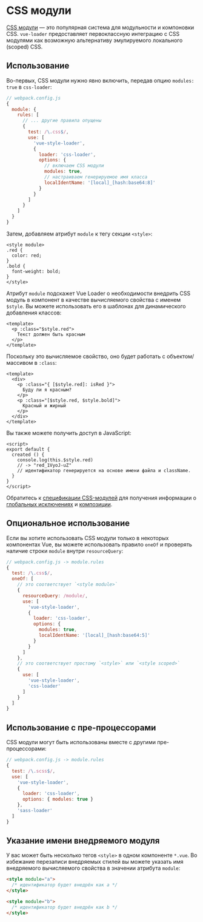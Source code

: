 # CSS модули

[CSS модули](https://github.com/css-modules/css-modules) — это популярная система для модульности и компоновки CSS. `vue-loader` предоставляет первоклассную интеграцию с CSS модулями как возможную альтернативу эмулируемого локального (scoped) CSS.

## Использование

Во-первых, CSS модули нужно явно включить, передав опцию `modules: true` в `css-loader`:

``` js
// webpack.config.js
{
  module: {
    rules: [
      // ... другие правила опущены
      {
        test: /\.css$/,
        use: [
          'vue-style-loader',
          {
            loader: 'css-loader',
            options: {
              // включаем CSS модули
              modules: true,
              // настраиваем генерируемое имя класса
              localIdentName: '[local]_[hash:base64:8]'
            }
          }
        ]
      }
    ]
  }
}
```

Затем, добавляем атрибут `module` к тегу секции `<style>`:

``` vue
<style module>
.red {
  color: red;
}
.bold {
  font-weight: bold;
}
</style>
```

Атрибут `module` подскажет Vue Loader о необходимости внедрить CSS модуль в компонент в качестве вычисляемого свойства с именем `$style`. Вы можете использовать его в шаблонах для динамического добавления классов:

``` vue
<template>
  <p :class="$style.red">
    Текст должен быть красным
  </p>
</template>
```

Поскольку это вычисляемое свойство, оно будет работать с объектом/массивом в `:class`:

``` vue
<template>
  <div>
    <p :class="{ [$style.red]: isRed }">
      Буду ли я красным?
    </p>
    <p :class="[$style.red, $style.bold]">
      Красный и жирный
    </p>
  </div>
</template>
```

Вы также можете получить доступ в JavaScript:

``` vue
<script>
export default {
  created () {
    console.log(this.$style.red)
    // -> "red_1VyoJ-uZ"
    // идентификатор генерируется на основе имени файла и className.
  }
}
</script>
```

Обратитесь к [спецификации CSS-модулей](https://github.com/css-modules/css-modules) для получения информации о [глобальных исключениях](https://github.com/css-modules/css-modules#exceptions) и [композиции](https://github.com/css-modules/css-modules#composition).

## Опциональное использование

Если вы хотите использовать CSS модули только в некоторых компонентах Vue, вы можете использовать правило `oneOf` и проверять наличие строки `module` внутри `resourceQuery`:

``` js
// webpack.config.js -> module.rules
{
  test: /\.css$/,
  oneOf: [
    // это соответствует `<style module>`
    {
      resourceQuery: /module/,
      use: [
        'vue-style-loader',
        {
          loader: 'css-loader',
          options: {
            modules: true,
            localIdentName: '[local]_[hash:base64:5]'
          }
        }
      ]
    },
    // это соответствует простому `<style>` или `<style scoped>`
    {
      use: [
        'vue-style-loader',
        'css-loader'
      ]
    }
  ]
}
```

## Использование с пре-процессорами

CSS модули могут быть использованы вместе с другими пре-процессорами:

``` js
// webpack.config.js -> module.rules
{
  test: /\.scss$/,
  use: [
    'vue-style-loader',
    {
      loader: 'css-loader',
      options: { modules: true }
    },
    'sass-loader'
  ]
}
```

## Указание имени внедряемого модуля

У вас может быть несколько тегов `<style>` в одном компоненте `*.vue`. Во избежание перезаписи внедряемых стилей вы можете указать имя внедряемого вычисляемого свойства в значении атрибута `module`:

``` html
<style module="a">
  /* идентификатор будет внедрён как a */
</style>

<style module="b">
  /* идентификатор будет внедрён как b */
</style>
```
